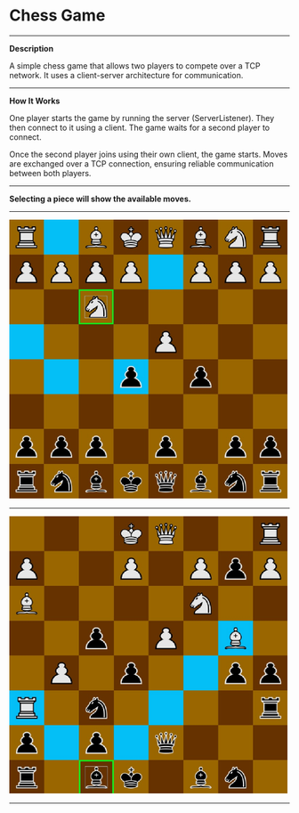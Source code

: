 # Chess Game

---
**Description**

A simple chess game that allows two players to compete over a TCP network. It uses a client-server architecture for communication.

---
**How It Works**

One player starts the game by running the server (ServerListener). They then connect to it using a client. The game waits for a second player to connect.

Once the second player joins using their own client, the game starts. Moves are exchanged over a TCP connection, ensuring reliable communication between both players.

---
**Selecting a piece will show the available moves.**

---
<img src="samplescreenshot1.jpg" alt="Screenshot" width="500">

---
<img src="samplescreenshot2.jpg" alt="Screenshot" width="500">

---